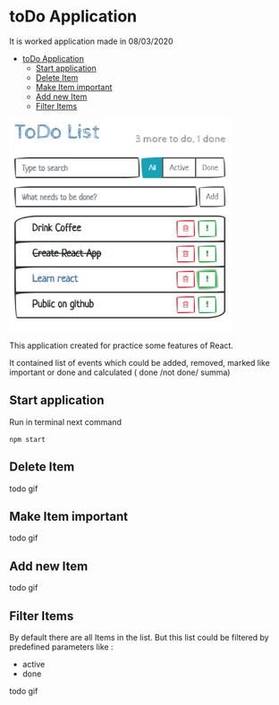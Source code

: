 # toDo Application

It is worked application made in 08/03/2020

- [toDo Application](#todo-application)
  - [Start application](#start-application)
  - [Delete Item](#delete-item)
  - [Make Item important](#make-item-important)
  - [Add new Item](#add-new-item)
  - [Filter Items](#filter-items)

<img src="../img/toDo_main_view.png" width="400" height="380"/>

This application created for practice some features of React.

It contained list of events which could be added, removed, marked like
important or done and calculated ( done /not done/ summa)

## Start application

Run in terminal next command

```batch
npm start
```

## Delete Item

todo gif

## Make Item important

todo gif

## Add new Item

todo gif

## Filter Items

By default there are all Items in the list. But this list could be filtered by
predefined parameters like :

- active
- done

todo gif
